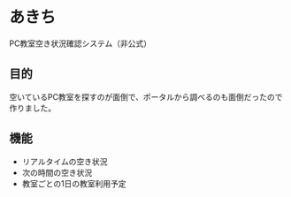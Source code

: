 # あきち
PC教室空き状況確認システム（非公式）

## 目的
空いているPC教室を探すのが面倒で、ポータルから調べるのも面倒だったので作りました。

## 機能
- リアルタイムの空き状況
- 次の時間の空き状況
- 教室ごとの1日の教室利用予定


